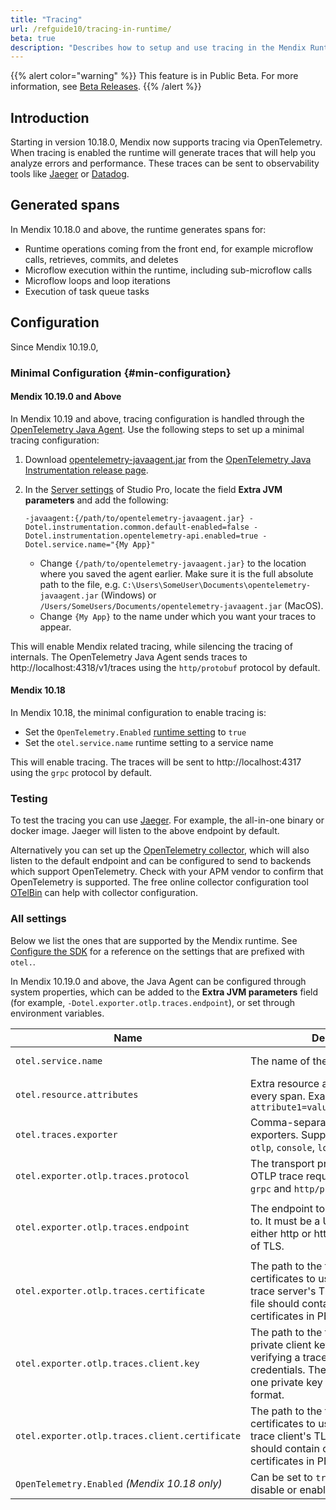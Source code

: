 ```yaml
---
title: "Tracing"
url: /refguide10/tracing-in-runtime/
beta: true
description: "Describes how to setup and use tracing in the Mendix Runtime."
---
```


{{% alert color="warning" %}}
This feature is in Public Beta. For more information, see [Beta Releases](/releasenotes/beta-features/).
{{% /alert %}}

## Introduction

Starting in version 10.18.0, Mendix now supports tracing via OpenTelemetry. When tracing is enabled the runtime will generate traces that will help you analyze errors and performance.
These traces can be sent to observability tools like [Jaeger](https://www.jaegertracing.io/) or [Datadog](https://www.datadoghq.com/).

## Generated spans

In Mendix 10.18.0 and above, the runtime generates spans for:

* Runtime operations coming from the front end, for example microflow calls, retrieves, commits, and deletes
* Microflow execution within the runtime, including sub-microflow calls
* Microflow loops and loop iterations
* Execution of task queue tasks

## Configuration

Since Mendix 10.19.0, 

### Minimal Configuration {#min-configuration}

#### Mendix 10.19.0 and Above

In Mendix 10.19 and above, tracing configuration is handled through the [OpenTelemetry Java Agent](https://opentelemetry.io/docs/zero-code/java/agent/). Use the following steps to set up a minimal tracing configuration:

1. Download [opentelemetry-javaagent.jar](https://github.com/open-telemetry/opentelemetry-java-instrumentation/releases/latest/download/opentelemetry-javaagent.jar) from the [OpenTelemetry Java Instrumentation release page](https://github.com/open-telemetry/opentelemetry-java-instrumentation/releases).
1. In the [Server settings](/refguide10/configuration/#server) of Studio Pro, locate the field **Extra JVM parameters** and add the following:

    ```
    -javaagent:{/path/to/opentelemetry-javaagent.jar} -Dotel.instrumentation.common.default-enabled=false -Dotel.instrumentation.opentelemetry-api.enabled=true -Dotel.service.name="{My App}"
    ```
  
    * Change `{/path/to/opentelemetry-javaagent.jar}` to the location where you saved the agent earlier. Make sure it is the full absolute path to the file, e.g. `C:\Users\SomeUser\Documents\opentelemetry-javaagent.jar` (Windows) or `/Users/SomeUsers/Documents/opentelemetry-javaagent.jar` (MacOS).
    * Change `{My App}` to the name under which you want your traces to appear.

This will enable Mendix related tracing, while silencing the tracing of internals. The OpenTelemetry Java Agent sends traces to http://localhost:4318/v1/traces using the `http/protobuf` protocol by default.

#### Mendix 10.18

In Mendix 10.18, the minimal configuration to enable tracing is:

* Set the `OpenTelemetry.Enabled` [runtime setting](/refguide10/custom-settings/) to `true`
* Set the `otel.service.name` runtime setting to a service name

This will enable tracing. The traces will be sent to http://localhost:4317 using the `grpc` protocol by default.

### Testing

To test the tracing you can use [Jaeger](https://www.jaegertracing.io/). For example, the all-in-one binary or docker image. Jaeger will listen to the above endpoint by default.

Alternatively you can set up the [OpenTelemetry collector](https://opentelemetry.io/docs/collector/), which will also listen to the default endpoint and can be configured to send to backends which support OpenTelemetry. Check with your APM vendor to confirm that OpenTelemetry is supported. The free online collector configuration tool [OTelBin](https://github.com/dash0hq/otelbin) can help with collector configuration.

### All settings

Below we list the ones that are supported by the Mendix runtime. See [Configure the SDK](https://opentelemetry.io/docs/languages/java/configuration/#environment-variables-and-system-properties) for a reference on the settings that are prefixed with `otel.`.

In Mendix 10.19.0 and above, the Java Agent can be configured through system properties, which can be added to the **Extra JVM parameters** field (for example, `-Dotel.exporter.otlp.traces.endpoint`), or set through environment variables. 

| Name | Description | Default |
|------|-------------|---------|
| `otel.service.name` | The name of the service. | `runtimelauncher` *(In Mendix 10.18 `unknown_service:java`)* |
| `otel.resource.attributes` | Extra resource attributes to include in every span. Example: `attribute1=value1,attribute2=value2` | |
| `otel.traces.exporter` | Comma-separated list of span exporters. Supported values are: `otlp`, `console`, `logging-otlp`, and `none`. | `otlp` |
| `otel.exporter.otlp.traces.protocol` | The transport protocol to use on OTLP trace requests. Options include `grpc` and `http/protobuf`. | `http/protobuf` (Java Agent, Mendix 10.19 and higher), `grpc` (Mendix 10.18 only) |
| `otel.exporter.otlp.traces.endpoint` | The endpoint to send all OTLP traces to. It must be a URL with a scheme of either http or https based on the use of TLS. | `http://localhost:4318/v1/traces` when the protocol is `http/protobuf`<br>`http://localhost:4317` when the protocol is `grpc` |
| `otel.exporter.otlp.traces.certificate` | The path to the file containing trusted certificates to use when verifying a trace server's TLS credentials. The file should contain one or more X.509 certificates in PEM format. | By default the host platform's trusted root certificates are used. |
| `otel.exporter.otlp.traces.client.key` | The path to the file containing the private client key to use when verifying a trace client's TLS credentials. The file should contain one private key in PKCS8 PEM format. | By default no client key file is used. |
| `otel.exporter.otlp.traces.client.certificate` | The path to the file containing trusted certificates to use when verifying a trace client's TLS credentials. The file should contain one or more X.509 certificates in PEM format. | By default no certificate file is used. |
| `OpenTelemetry.Enabled` *(Mendix 10.18 only)*| Can be set to `true` or `false` in order to disable or enable tracing. | `false` |
